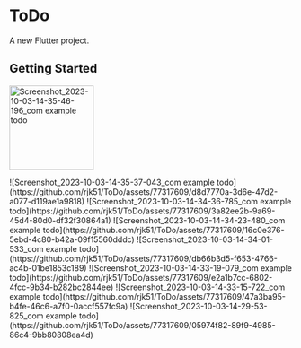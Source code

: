# ToDo

A new Flutter project.

## Getting Started

<p><img src="https://github.com/rjk51/ToDo/assets/77317609/833e28c6-3344-4e11-94f2-dc086f120735" alt="Screenshot_2023-10-03-14-35-46-196_com example todo" width = "150"></p>
![Screenshot_2023-10-03-14-35-37-043_com example todo](https://github.com/rjk51/ToDo/assets/77317609/d8d7770a-3d6e-47d2-a077-d119ae1a9818)
![Screenshot_2023-10-03-14-34-36-785_com example todo](https://github.com/rjk51/ToDo/assets/77317609/3a82ee2b-9a69-45d4-80d0-df32f30864a1)
![Screenshot_2023-10-03-14-34-23-480_com example todo](https://github.com/rjk51/ToDo/assets/77317609/16c0e376-5ebd-4c80-b42a-09f15560dddc)
![Screenshot_2023-10-03-14-34-01-533_com example todo](https://github.com/rjk51/ToDo/assets/77317609/db66b3d5-f653-4766-ac4b-01be1853c189)
![Screenshot_2023-10-03-14-33-19-079_com example todo](https://github.com/rjk51/ToDo/assets/77317609/e2a1b7cc-6802-4fcc-9b34-b282bc2844ee)
![Screenshot_2023-10-03-14-33-15-722_com example todo](https://github.com/rjk51/ToDo/assets/77317609/47a3ba95-b4fe-46c6-a7f0-0accf557fc9a)
![Screenshot_2023-10-03-14-29-53-825_com example todo](https://github.com/rjk51/ToDo/assets/77317609/05974f82-89f9-4985-86c4-9bb80808ea4d)
